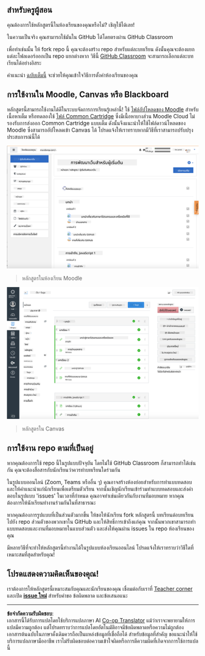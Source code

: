 <!--
CO_OP_TRANSLATOR_METADATA:
{
  "original_hash": "75cb51f7ca9ea0b097ef4a1287e9290c",
  "translation_date": "2025-08-26T21:24:28+00:00",
  "source_file": "for-teachers.md",
  "language_code": "th"
}
-->
## สำหรับครูผู้สอน

คุณต้องการใช้หลักสูตรนี้ในห้องเรียนของคุณหรือไม่? เชิญใช้ได้เลย!

ในความเป็นจริง คุณสามารถใช้มันใน GitHub ได้โดยตรงผ่าน GitHub Classroom

เพื่อทำเช่นนั้น ให้ fork repo นี้ คุณจะต้องสร้าง repo สำหรับแต่ละบทเรียน ดังนั้นคุณจะต้องแยกแต่ละโฟลเดอร์ออกเป็น repo แยกต่างหาก วิธีนี้ [GitHub Classroom](https://classroom.github.com/classrooms) จะสามารถเลือกแต่ละบทเรียนได้อย่างอิสระ

คำแนะนำ [ฉบับเต็มนี้](https://github.blog/2020-03-18-set-up-your-digital-classroom-with-github-classroom/) จะช่วยให้คุณเข้าใจวิธีการตั้งค่าห้องเรียนของคุณ

## การใช้งานใน Moodle, Canvas หรือ Blackboard

หลักสูตรนี้สามารถใช้งานได้ดีในระบบจัดการการเรียนรู้เหล่านี้! ใช้ [ไฟล์อัปโหลดของ Moodle](../../../../../../../teaching-files/webdev-moodle.mbz) สำหรับเนื้อหาเต็ม หรือทดลองใช้ [ไฟล์ Common Cartridge](../../../../../../../teaching-files/webdev-common-cartridge.imscc) ซึ่งมีเนื้อหาบางส่วน Moodle Cloud ไม่รองรับการส่งออก Common Cartridge แบบเต็ม ดังนั้นจึงแนะนำให้ใช้ไฟล์ดาวน์โหลดของ Moodle ซึ่งสามารถอัปโหลดเข้า Canvas ได้ โปรดแจ้งให้เราทราบหากมีวิธีที่เราสามารถปรับปรุงประสบการณ์นี้ได้

![Moodle](../../translated_images/moodle.94eb93d714a50cb2c97435b408017dee224348b61bc86203ffd43a4f4e57b95f.th.png)  
> หลักสูตรในห้องเรียน Moodle

![Canvas](../../translated_images/canvas.fbd605ff8e5b8aff567d398528ce113db304446b90b9cad55c654de3fdfcda34.th.png)  
> หลักสูตรใน Canvas

## การใช้งาน repo ตามที่เป็นอยู่

หากคุณต้องการใช้ repo นี้ในรูปแบบปัจจุบัน โดยไม่ใช้ GitHub Classroom ก็สามารถทำได้เช่นกัน คุณจะต้องสื่อสารกับนักเรียนว่าควรทำบทเรียนใดร่วมกัน

ในรูปแบบออนไลน์ (Zoom, Teams หรืออื่น ๆ) คุณอาจสร้างห้องย่อยสำหรับการทำแบบทดสอบ และให้คำแนะนำแก่นักเรียนเพื่อเตรียมตัวเรียน จากนั้นเชิญนักเรียนเข้าร่วมทำแบบทดสอบและส่งคำตอบในรูปแบบ 'issues' ในเวลาที่กำหนด คุณอาจทำเช่นเดียวกันกับงานที่มอบหมาย หากคุณต้องการให้นักเรียนทำงานร่วมกันในที่สาธารณะ

หากคุณต้องการรูปแบบที่เป็นส่วนตัวมากขึ้น ให้ขอให้นักเรียน fork หลักสูตรนี้ บทเรียนต่อบทเรียน ไปยัง repo ส่วนตัวของพวกเขาใน GitHub และให้สิทธิ์การเข้าถึงแก่คุณ จากนั้นพวกเขาสามารถทำแบบทดสอบและงานที่มอบหมายในแบบส่วนตัว และส่งให้คุณผ่าน issues ใน repo ห้องเรียนของคุณ

มีหลายวิธีที่จะทำให้หลักสูตรนี้ทำงานได้ในรูปแบบห้องเรียนออนไลน์ โปรดแจ้งให้เราทราบว่าวิธีใดที่เหมาะสมที่สุดสำหรับคุณ!

## โปรดแสดงความคิดเห็นของคุณ!

เราต้องการให้หลักสูตรนี้เหมาะสมกับคุณและนักเรียนของคุณ เชื่อมต่อกับเราที่ [Teacher corner](https://github.com/microsoft/Web-Dev-For-Beginners/discussions/categories/teacher-corner) และเปิด [**issue ใหม่**](https://github.com/microsoft/Web-Dev-For-Beginners/issues/new/choose) สำหรับคำขอ ข้อผิดพลาด และข้อเสนอแนะ

---

**ข้อจำกัดความรับผิดชอบ**:  
เอกสารนี้ได้รับการแปลโดยใช้บริการแปลภาษา AI [Co-op Translator](https://github.com/Azure/co-op-translator) แม้ว่าเราจะพยายามให้การแปลมีความถูกต้อง แต่โปรดทราบว่าการแปลโดยอัตโนมัติอาจมีข้อผิดพลาดหรือความไม่ถูกต้อง เอกสารต้นฉบับในภาษาดั้งเดิมควรถือเป็นแหล่งข้อมูลที่เชื่อถือได้ สำหรับข้อมูลที่สำคัญ ขอแนะนำให้ใช้บริการแปลภาษามืออาชีพ เราไม่รับผิดชอบต่อความเข้าใจผิดหรือการตีความผิดที่เกิดจากการใช้การแปลนี้